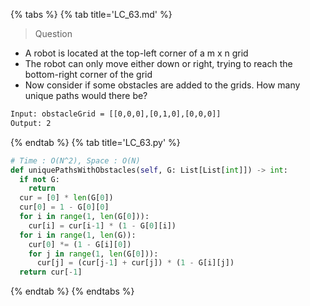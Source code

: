 {% tabs %}
{% tab title='LC_63.md' %}

> Question

* A robot is located at the top-left corner of a m x n grid
* The robot can only move either down or right, trying to reach the bottom-right corner of the grid
* Now consider if some obstacles are added to the grids. How many unique paths would there be?

```txt
Input: obstacleGrid = [[0,0,0],[0,1,0],[0,0,0]]
Output: 2
```

{% endtab %}
{% tab title='LC_63.py' %}

```py
# Time : O(N^2), Space : O(N)
def uniquePathsWithObstacles(self, G: List[List[int]]) -> int:
  if not G:
    return
  cur = [0] * len(G[0])
  cur[0] = 1 - G[0][0]
  for i in range(1, len(G[0])):
    cur[i] = cur[i-1] * (1 - G[0][i])
  for i in range(1, len(G)):
    cur[0] *= (1 - G[i][0])
    for j in range(1, len(G[0])):
      cur[j] = (cur[j-1] + cur[j]) * (1 - G[i][j])
  return cur[-1]

```

{% endtab %}
{% endtabs %}

